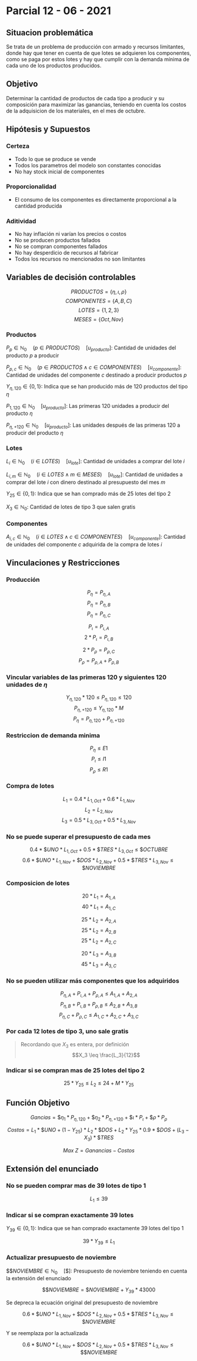 # Parcial 12 - 06 - 2021

## Situacion problemática

Se trata de un problema de producción con armado y recursos limitantes, donde hay que tener en cuenta de que lotes se adquieren los componentes, como se paga por estos lotes y hay que cumplir con la demanda mínima de cada uno de los productos producidos.

## Objetivo

Determinar la cantidad de productos de cada tipo a producir y su composición para maximizar las ganancias, teniendo en cuenta los costos de la adquisicion de los materiales, en el mes de octubre.

## Hipótesis y Supuestos

### Certeza

- Todo lo que se produce se vende
- Todos los parametros del modelo son constantes conocidas
- No hay stock inicial de componentes

### Proporcionalidad

- El consumo de los componentes es directamente proporcional a la cantidad producida

### Aditividad

- No hay inflación ni varían los precios o costos
- No se producen productos fallados
- No se compran componentes fallados
- No hay desperdicio de recursos al fabricar
- Todos los recursos no mencionados no son limitantes

## Variables de decisión controlables

$$PRODUCTOS = \{ \eta, \iota, \rho \} $$
$$COMPONENTES = \{ A, B, C \} $$
$$LOTES = \{ 1, 2, 3 \} $$
$$MESES = \{ Oct, Nov \} $$

### Productos

$P_{p} \in \mathbb{N}_0 \quad (p \in PRODUCTOS) \quad [u_{producto}]:$ Cantidad de unidades del producto $p$ a producir

$P_{p,c} \in \mathbb{N}_0 \quad (p \in PRODUCTOS \wedge c \in COMPONENTES) \quad [u_{componente}]:$ Cantidad de unidades del componente $c$ destinado a producir productos $p$

$Y_{\eta, 120} \in \{ 0, 1\}:$ Indica que se han producido más de 120 productos del tipo $\eta$

$P_{1, 120} \in \mathbb{N}_0 \quad [u_{producto}]:$ Las primeras 120 unidades a producir del producto $\eta$

$P_{\eta, +120} \in \mathbb{N}_0 \quad [u_{producto}]:$ Las unidades después de las primeras 120 a producir del producto $\eta$

### Lotes

$L_{i} \in \mathbb{N}_0 \quad (i \in LOTES ) \quad [u_{lote}]:$ Cantidad de unidades a comprar del lote $i$

$L_{i, m} \in \mathbb{N}_0 \quad (i \in LOTES \wedge m \in MESES) \quad [u_{lote}]:$ Cantidad de unidades a comprar del lote $i$ con dinero destinado al presupuesto del mes $m$

$Y_{25} \in \{ 0, 1\}:$ Indica que se han comprado más de 25 lotes del tipo 2

$X_3 \in \mathbb{N}_0:$ Cantidad de lotes de tipo 3 que salen gratis

### Componentes

$A_{i, c} \in \mathbb{N}_0 \quad (i \in LOTES \wedge c \in COMPONENTES) \quad [u_{componente}]:$ Cantidad de unidades del componente $c$ adquirida de la compra de lotes $i$

## Vinculaciones y Restricciones

### Producción

$$P_{\eta} = P_{\eta, A}$$
$$P_{\eta} = P_{\eta, B}$$
$$P_{\eta} = P_{\eta, C}$$

$$P_{\iota} = P_{\iota, A}$$
$$2 * P_{\iota} = P_{\iota, B}$$

$$2 * P_{\rho} = P_{\rho, C}$$
$$P_{\rho} = P_{\rho, A} + P_{\rho, B}$$

### Vincular variables de las primeras 120 y siguientes 120 unidades de $\eta$

$$Y_{\eta, 120} * 120 \leq P_{\eta, 120} \leq 120$$
$$P_{\eta, +120} \leq Y_{\eta, 120} * M$$
$$P_{\eta} = P_{\eta, 120} + P_{\eta, +120}$$

### Restriccion de demanda minima

$$P_{\eta} \leq E1$$
$$P_{\iota} \leq I1$$
$$P_{\rho} \leq R1$$

### Compra de lotes

$$L_{1} = 0.4 * L_{1, Oct} + 0.6 * L_{1, Nov}$$
$$L_{2} = L_{2, Nov}$$
$$L_{3} = 0.5 * L_{3, Oct} + 0.5 * L_{3, Nov}$$

### No se puede superar el presupuesto de cada mes

$$0.4 * \$UNO * L_{1, Oct} +  0.5 * \$TRES * L_{3, Oct} \leq \$OCTUBRE$$
$$0.6 * \$UNO * L_{1, Nov} +  \$DOS * L_{2, Nov} +  0.5 * \$TRES * L_{3, Nov} \leq \$NOVIEMBRE$$

### Composicion de lotes

$$20 * L_1 = A_{1, A}$$
$$40 * L_1 = A_{1, C}$$

$$25 * L_2 = A_{2, A}$$
$$25 * L_2 = A_{2, B}$$
$$25 * L_2 = A_{2, C}$$

$$20 * L_3 = A_{3, B}$$
$$45 * L_3 = A_{3, C}$$

### No se pueden utilizar más componentes que los adquiridos

$$P_{\eta, A} + P_{\iota, A} + P_{\rho, A} \leq A_{1, A} + A_{2, A}$$
$$P_{\eta, B} + P_{\iota, B} + P_{\rho, B} \leq A_{2, B} + A_{3, B}$$
$$P_{\eta, C} + P_{\rho, C} \leq A_{1, C} + A_{2, C} + A_{3, C}$$

### Por cada 12 lotes de tipo 3, uno sale gratis

> Recordando que $X_3$ es entera, por definición
> $$X_3 \leq \frac{L_3}{12}$$

### Indicar si se compran mas de 25 lotes del tipo 2

$$25 * Y_{25} \leq L_2 \leq 24 + M * Y_{25}$$

## Función Objetivo

$$Gancias = \$\eta_1 * P_{\eta, 120} + \$\eta_2 * P_{\eta, +120} + \$\iota * P_{\iota} + \$\rho * P_{\rho}$$

$$Costos = L_1 * \$UNO + (1 - Y_{25}) * L_2 * \$DOS + L_2 * Y_{25} * 0.9 * \$DOS + (L_3 - X_3)* \$TRES $$

$$Max \: Z = Ganancias - Costos$$

## Extensión del enunciado

### No se pueden comprar mas de 39 lotes de tipo 1

$$L_{1}  \leq 39$$

### Indicar si se compran exactamente 39 lotes

$Y_{39} \in \{ 0, 1\}:$ Indica que se han comprado exactamente 39 lotes del tipo 1

$$39 * Y_{39} \leq L_1$$

### Actualizar presupuesto de noviembre

$\$\$NOVIEMBRE \in \mathbb{N}_0 \quad [\$]:$ Presupuesto de noviembre teniendo en cuenta la extensión del enunciado

$$\$\$NOVIEMBRE = \$NOVIEMBRE + Y_{39} * 43000$$

Se depreca la ecuación original del presupuesto de noviembre

$$0.6 * \$UNO * L_{1, Nov} +  \$DOS * L_{2, Nov} +  0.5 * \$TRES * L_{3, Nov} \leq \$NOVIEMBRE$$

Y se reemplaza por la actualizada

$$0.6 * \$UNO * L_{1, Nov} +  \$DOS * L_{2, Nov} +  0.5 * \$TRES * L_{3, Nov} \leq \$\$NOVIEMBRE$$
